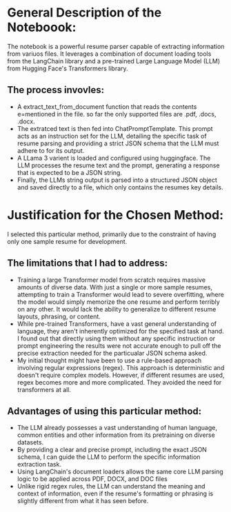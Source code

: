 # General Description of the Noteboook:

The notebook is a powerful resume parser capable of extracting information from variuos files. It leverages a combination of document loading tools from the LangChain library and a pre-trained Large Language Model (LLM) from Hugging Face's Transformers library.

## The process invovles:

* A extract_text_from_document function that reads the contents e=mentioned in the file. so far the only supported files are .pdf, .docs, .docx.
* The extratced text is then fed into ChatPromptTemplate. This prompt acts as an instruction set for the LLM, detailing the specific task of resume parsing and providing a strict JSON schema that the LLM must adhere to for its output.
* A LLama 3 varient is loaded and configured using huggingface. The LLM processes the resume text and the prompt, generating a response that is expected to be a JSON string.
* Finally, the LLMs string output is parsed into a structured JSON object and saved directly to a file, which only contains the resumes key details.

# Justification for the Chosen Method:

I selected this particular method, primarily due to the constraint of having only one sample resume for development.

## The limitations that I had to address:

* Training a large Transformer model from scratch requires massive amounts of diverse data. With just a single or more sample resumes, attempting to train a Transformer would lead to severe overfitting, where the model would simply memorize the one resume and perform terribly on any other. It would lack the ability to generalize to different resume layouts, phrasing, or content.
* While pre-trained Transformers, have a vast general understanding of language, they aren't inherently optimized for the specified task at hand. I found out that directly using them without any specific instruction or prompt engineering the results were not accurate enough to pull off the precise extraction needed for the particualar JSON schema asked.
* My initial thought might have been to use a rule-based approach involving regular expressions (regex). This approach is deterministic and doesn't require complex models. However, if different resumes are used, regex becomes more and more complicated. They avoided the need for transformers at all.

## Advantages of using this particular method:

* The LLM already possesses a vast understanding of human language, common entities and other information from its pretraining on diverse datasets.
* By providing a clear and precise prompt, including the exact JSON schema, I can guide the LLM to perform the specific information extraction task.
* Using LangChain's document loaders allows the same core LLM parsing logic to be applied across PDF, DOCX, and DOC files
* Unlike rigid regex rules, the LLM can understand the meaning and context of information, even if the resume's formatting or phrasing is slightly different from what it has seen before.
